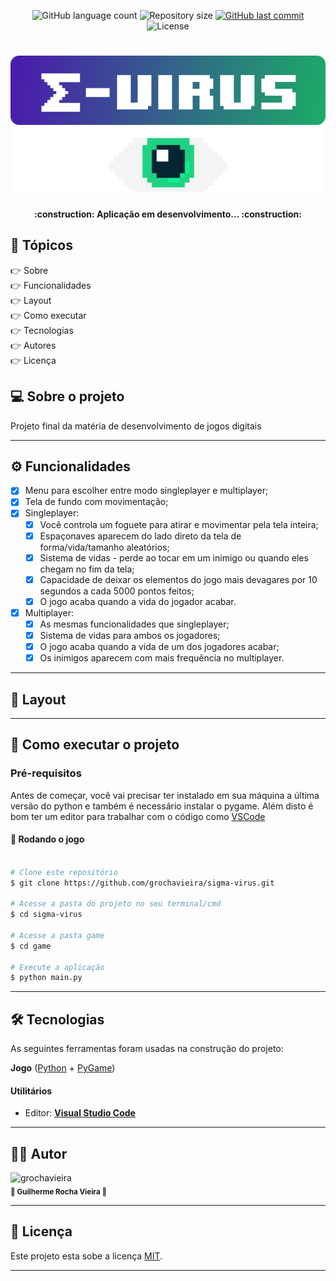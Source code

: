 <p align="center">
  <img alt="GitHub language count" src="https://img.shields.io/github/languages/count/grochavieira/sigma-virus?color=%2304D361&style=flat">

  <img alt="Repository size" src="https://img.shields.io/github/repo-size/grochavieira/sigma-virus?style=flat">
  
  <a href="https://github.com/grochavieira/sigma-virus/commits/master">
    <img alt="GitHub last commit" src="https://img.shields.io/github/last-commit/grochavieira/sigma-virus?style=flat">
  </a>
    
   <img alt="License" src="https://img.shields.io/badge/license-MIT-brightgreen?style=flat">
</p>

<h1 align="center">
    <img src="./.github/logo.png" />
</h1>

<h4 align="center"> 
	:construction:  Aplicação em desenvolvimento... :construction:
</h4>

## 🏁 Tópicos

<p>
 👉<a href="#-sobre-o-projeto" style="text-decoration: none; "> Sobre</a> <br/>
👉<a href="#-funcionalidades" style="text-decoration: none; "> Funcionalidades</a> <br/>
👉<a href="#-layout" style="text-decoration: none"> Layout</a> <br/>
👉<a href="#-como-executar-o-projeto" style="text-decoration: none"> Como executar</a> <br/>
👉<a href="#-tecnologias" style="text-decoration: none"> Tecnologias</a> <br/>
👉<a href="#-autores" style="text-decoration: none"> Autores</a> <br/>
👉<a href="#user-content--licença" style="text-decoration: none"> Licença</a>

</p>

## 💻 Sobre o projeto

Projeto final da matéria de desenvolvimento de jogos digitais

---

<a name="-funcionalidades"></a>

## ⚙️ Funcionalidades

- [x] Menu para escolher entre modo singleplayer e multiplayer;
- [x] Tela de fundo com movimentação;
- [x] Singleplayer:
  - [x] Você controla um foguete para atirar e movimentar pela tela inteira;
  - [x] Espaçonaves aparecem do lado direto da tela de forma/vida/tamanho aleatórios;
  - [x] Sistema de vidas - perde ao tocar em um inimigo ou quando eles chegam no fim da tela;
  - [x] Capacidade de deixar os elementos do jogo mais devagares por 10 segundos a cada 5000 pontos feitos;
  - [x] O jogo acaba quando a vida do jogador acabar.
- [x] Multiplayer:
  - [x] As mesmas funcionalidades que singleplayer;
  - [x] Sistema de vidas para ambos os jogadores;
  - [x] O jogo acaba quando a vida de um dos jogadores acabar;
  - [x] Os inimigos aparecem com mais frequência no multiplayer.

---

## 🎨 Layout

---

## 🚀 Como executar o projeto

### Pré-requisitos

Antes de começar, você vai precisar ter instalado em sua máquina a última versão do python e também
é necessário instalar o pygame.
Além disto é bom ter um editor para trabalhar com o código como [VSCode](https://code.visualstudio.com/)

#### 🧭 Rodando o jogo

```bash

# Clone este repositório
$ git clone https://github.com/grochavieira/sigma-virus.git

# Acesse a pasta do projeto no seu terminal/cmd
$ cd sigma-virus

# Acesse a pasta game
$ cd game

# Execute a aplicação
$ python main.py


```

---

## 🛠 Tecnologias

As seguintes ferramentas foram usadas na construção do projeto:

**Jogo** ([Python](https://www.python.org/) + [PyGame](https://www.pygame.org/news))

#### **Utilitários**

- Editor: **[Visual Studio Code](https://code.visualstudio.com/)**

---

<a name="-autores"></a>

## 🦸‍♂️ **Autor**

<img src="https://avatars.githubusercontent.com/u/48029638?s=460&u=40540691957b5aabf04e2e1d4cddf8d3633cb1be&v=4" width="150px;" alt="grochavieira"/>
<br />
<sub>
    <strong>
        🌟 Guilherme Rocha Vieira 🌟
    </strong>
</sub>
</p>

---

## 📝 Licença

Este projeto esta sobe a licença [MIT](./LICENSE).

---
